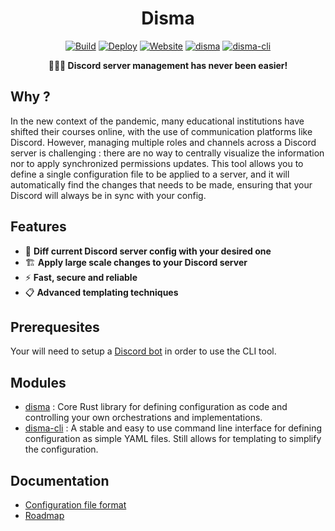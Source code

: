 <div align="center">

# Disma

[![Build](https://github.com/vigenere23/disma/actions/workflows/build.yml/badge.svg?branch=master)](https://github.com/vigenere23/disma/actions/workflows/build.yml)
[![Deploy](https://github.com/vigenere23/disma/actions/workflows/deploy.yml/badge.svg)](https://github.com/vigenere23/disma/actions/workflows/deploy.yml)
[![Website](https://img.shields.io/website?down_color=red&down_message=down&up_color=blue&up_message=up&url=https%3A%2F%2Fvigenere23.github.io%2Fdisma%2F)](https://vigenere23.github.io/disma/)
[![disma](https://img.shields.io/crates/v/disma?label=disma)](https://crates.io/crates/disma)
[![disma-cli](https://img.shields.io/crates/v/disma-cli?label=disma-cli)](https://crates.io/crates/disma-cli)

**👨🏼‍🔧 Discord server management has never been easier!**

</div>

## Why ?

In the new context of the pandemic, many educational institutions have shifted their courses online, with the use of communication platforms like Discord. However, managing multiple roles and channels across a Discord server is challenging : there are no way to centrally visualize the information nor to apply synchronized permissions updates. This tool allows you to define a single configuration file to be applied to a server, and it will automatically find the changes that needs to be made, ensuring that your Discord will always be in sync with your config.

## Features

- 📜 **Diff current Discord server config with your desired one**
- 🏗️ **Apply large scale changes to your Discord server**
- ⚡ **Fast, secure and reliable**
- 📋 **Advanced templating techniques**

## Prerequesites

Your will need to setup a [Discord bot](./docs/bot.md) in order to use the CLI tool.

## Modules

- [disma](./disma) : Core Rust library for defining configuration as code and controlling your own orchestrations and implementations.
- [disma-cli](./disma-cli) : A stable and easy to use command line interface for defining configuration as simple YAML files. Still allows for templating to simplify the configuration.

## Documentation

- [Configuration file format](./docs/config.md)
- [Roadmap](./docs/roadmap.md)

